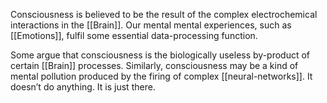 Consciousness is believed to be the result of the complex electrochemical interactions in the [[Brain]]. Our mental mental experiences, such as [[Emotions]], fulfil some essential data-processing function.

Some argue that consciousness is the biologically useless by-product of certain [[Brain]] processes. Similarly, consciousness may be a kind of mental pollution produced by the firing of complex [[neural-networks]]. It doesn’t do anything. It is just there.
